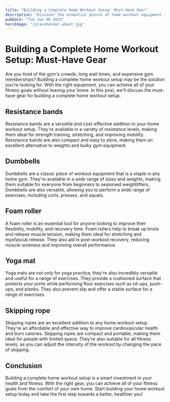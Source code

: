 ```yaml
---
title: "Building a Complete Home Workout Setup: Must-Have Gear"
description: "Discover the essential pieces of home workout equipment to build a complete workout setup at home. From resistance bands to foam rollers, we&#39;ve got you covered. Shop now and get in shape!"
pubDate: "Tue Jun 06 2023"
heroImage: "/placeholder-about.jpg"
---
```


# Building a Complete Home Workout Setup: Must-Have Gear

Are you tired of the gym&#39;s crowds, long wait times, and expensive gym memberships? Building a complete home workout setup may be the solution you&#39;re looking for. With the right equipment, you can achieve all of your fitness goals without leaving your home. In this post, we&#39;ll discuss the must-have gear for building a complete home workout setup.

## Resistance bands

Resistance bands are a versatile and cost-effective addition to your home workout setup. They&#39;re available in a variety of resistance levels, making them ideal for strength training, stretching, and improving mobility. Resistance bands are also compact and easy to store, making them an excellent alternative to weights and bulky gym equipment.

## Dumbbells

Dumbbells are a classic piece of workout equipment that is a staple in any home gym. They&#39;re available in a wide range of sizes and weights, making them suitable for everyone from beginners to seasoned weightlifters. Dumbbells are also versatile, allowing you to perform a wide range of exercises, including curls, presses, and squats.

## Foam roller

A foam roller is an essential tool for anyone looking to improve their flexibility, mobility, and recovery time. Foam rollers help to break up knots and release muscle tension, making them ideal for stretching and myofascial release. They also aid in post-workout recovery, reducing muscle soreness and improving overall performance.

## Yoga mat

Yoga mats are not only for yoga practice; they&#39;re also incredibly versatile and useful for a range of exercises. They provide a cushioned surface that protects your joints while performing floor exercises such as sit-ups, push-ups, and planks. They also prevent slip and offer a stable surface for a range of exercises.

## Skipping rope

Skipping ropes are an excellent addition to any home workout setup. They&#39;re an affordable and effective way to improve cardiovascular health and burn calories. Skipping ropes are compact and portable, making them ideal for people with limited space. They&#39;re also suitable for all fitness levels, as you can adjust the intensity of the workout by changing the pace of skipping.

## Conclusion

Building a complete home workout setup is a smart investment in your health and fitness. With the right gear, you can achieve all of your fitness goals from the comfort of your own home. Start building your home workout setup today and take the first step towards a better, healthier you!